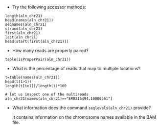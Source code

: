 * Try the following accessor methods:
```rconsole
length(aln_chr21)
head(names(aln_chr21))
seqnames(aln_chr21)
strand(aln_chr21)
first(aln_chr21)
last(aln_chr21)
head(start(first(aln_chr21)))
```

* How many reads are properly paired?
```rconsole
table(isProperPair(aln_chr21))
```

* What is the percentage of reads that map to multiple locations?
```rconsole
t=table(names(aln_chr21))
head(t[t>1])
length(t[t>1])/length(t)*100

# let us inspect one of the multireads
aln_chr21[names(aln_chr21)=="ERR315494.10000261"]
```

* What information does the command `seqlevels(aln_chr21)` provide?

  It contains information on the chromosome names available in the BAM file.

